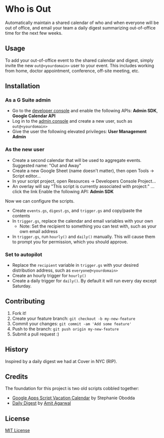 # Who is Out

Automatically maintain a shared calendar of who and when everyone will be out of office, and email your team a daily digest summarizing out-of-office time for the next few weeks.

## Usage

To add your out-of-office event to the shared calendar and digest, simply invite the new `out@<yourdomain>` user to your event. This includes working from home, doctor appointment, conference, off-site meeting, etc.

## Installation

### As a G Suite admin
- Go to the [developer console](https://console.developers.google.com) and enable the following APIs: **Admin SDK**, **Google Calendar API**
- Log in to the [admin console](https://admin.google.com) and create a new user, such as `out@<yourdomain>`
- Give the user the following elevated privileges: **User Management Admin**

### As the new user
- Create a second calendar that will be used to aggregate events. Suggested name: "Out and Away"
- Create a new Google Sheet (name doesn't matter), then open Tools -> Script editor...
- In your script project, open Resources -> Developers Console Project...
- An overlay will say "This script is currently associated with project:" ... click the link
Enable the following API: **Admin SDK**

Now we can configure the scripts.

- Create `events.gs`, `digest.gs`, and `trigger.gs` and copy/paste the contents
- In `trigger.gs`, replace the calendar and email variables with your own
    - Note: Set the recipient to something you can test with, such as your own email address
- In `trigger.gs`, run `hourly()` and `daily()` manually. This will cause them to prompt you for permission, which you should approve.

### Set to autopilot
- Replace the `recipient` variable in `trigger.gs` with your desired distribution address, such as `everyone@<yourdomain>`
- Create an hourly trigger for `hourly()`
- Create a daily trigger for `daily()`. By default it will run every day except Saturday.

## Contributing

1. Fork it!
2. Create your feature branch: `git checkout -b my-new-feature`
3. Commit your changes: `git commit -am 'Add some feature'`
4. Push to the branch: `git push origin my-new-feature`
5. Submit a pull request :)

## History

Inspired by a daily digest we had at Cover in NYC (RIP).

## Credits

The foundation for this project is two old scripts cobbled together:

- [Google Apps Script Vacation Calendar](https://github.com/sobodda/Google-Apps-Script-Vacation-Calendar) by Stephanie Obodda
- [Daily Digest](https://ctrlq.org/code/19961-google-calendar-agenda-email) by [Amit Agarwal](https://github.com/labnol)

## License

[MIT License](https://opensource.org/licenses/MIT)

